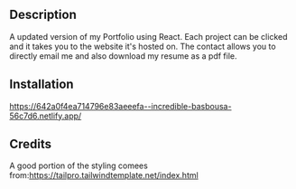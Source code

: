 ## Description 
A updated version of my Portfolio using React. Each project can be clicked and it takes you to the website it's hosted on. The contact allows you to directly email me and also download my resume as a pdf file.
## Installation
https://642a0f4ea714796e83aeeefa--incredible-basbousa-56c7d6.netlify.app/

## Credits
A good portion of the styling comees from:https://tailpro.tailwindtemplate.net/index.html